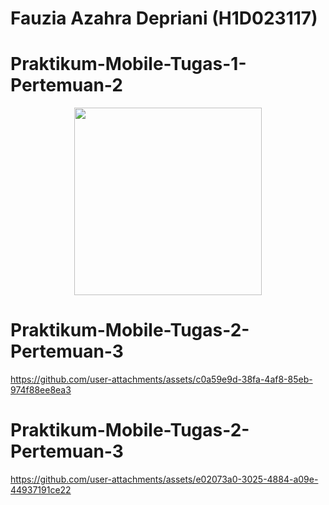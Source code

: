 # Fauzia Azahra Depriani (H1D023117)

# Praktikum-Mobile-Tugas-1-Pertemuan-2
<p align="center">
  <img src="https://github.com/user-attachments/assets/f09cf370-8cbf-4551-b75c-92cafe878848" width="300" />
</p>

# Praktikum-Mobile-Tugas-2-Pertemuan-3
https://github.com/user-attachments/assets/c0a59e9d-38fa-4af8-85eb-974f88ee8ea3

# Praktikum-Mobile-Tugas-2-Pertemuan-3
https://github.com/user-attachments/assets/e02073a0-3025-4884-a09e-44937191ce22
